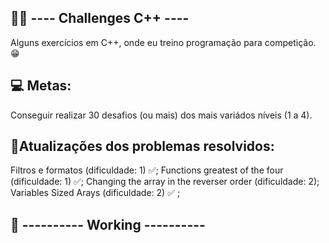 ##  👨‍💻 ---- Challenges C++ ----

 Alguns exercícios em C++, onde eu treino programação para competição. 😁 
##
## 💻 Metas:

Conseguir realizar 30 desafios (ou mais) dos mais variádos níveis (1 a 4).
## 
## 🧠Atualizações dos problemas resolvidos:

 Filtros e formatos  (dificuldade: 1) ✅;
 Functions greatest of the four (dificuldade: 1) ✅;
 Changing the array in the reverser order (dificuldade: 2);
 Variables Sized Arays (dificuldade: 2) ✅ ;

 ##
 ## 📅 ---------- Working ---------- 
